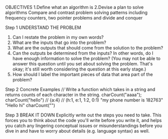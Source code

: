 OBJECTIVES
1.Define what an algorithm is
2.Devise a plan to solve algorithms
Compare and contrast problem solving
patterns including frequency counters, two
pointer problems and divide and conquer

Step 1 UNDERSTAND THE PROBLEM

1. Can I restate the problem in my own words?
2. What are the inputs that go into the problem?
3. What are the outputs that should come from the
   solution to the problem?
4. Can the outputs be determined from the inputs? In other words, do I have enough information to solve the problem? (You may not be able to answer this question until you set about solving the problem. That's okay; it's still worth considering the question at this early stage.)
5. How should I label the important pieces of data that area part of the problem?

Step 2 Concrete Examples
// Write a function which takes in a string and returns counts of each character in the string.
charCount("aaaa");
charCount("hello")
// {a:4}
// (h:1, e:1, 1:2, 0:1)
"my phone number is 182763"
"Hello hi"
charCount("")

Step 3 BREAK IT DOWN
Explicitly write out the steps you need to take.
This forces you to think about the code you'll write before you write it,
and helps you catch any lingering conceptual issues or misunderstandings
before you dive in and have to worry about details
(e.g. language syntax) as well.
